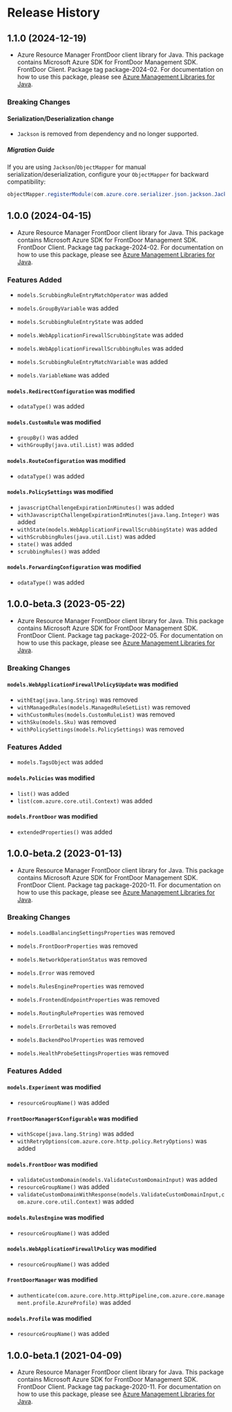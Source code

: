 # Release History

## 1.1.0 (2024-12-19)

- Azure Resource Manager FrontDoor client library for Java. This package contains Microsoft Azure SDK for FrontDoor Management SDK. FrontDoor Client. Package tag package-2024-02. For documentation on how to use this package, please see [Azure Management Libraries for Java](https://aka.ms/azsdk/java/mgmt).

### Breaking Changes

#### Serialization/Deserialization change

- `Jackson` is removed from dependency and no longer supported.

##### Migration Guide

If you are using `Jackson`/`ObjectMapper` for manual serialization/deserialization, configure your `ObjectMapper` for backward compatibility:
```java
objectMapper.registerModule(com.azure.core.serializer.json.jackson.JacksonJsonProvider.getJsonSerializableDatabindModule());
```

## 1.0.0 (2024-04-15)

- Azure Resource Manager FrontDoor client library for Java. This package contains Microsoft Azure SDK for FrontDoor Management SDK. FrontDoor Client. Package tag package-2024-02. For documentation on how to use this package, please see [Azure Management Libraries for Java](https://aka.ms/azsdk/java/mgmt).

### Features Added

* `models.ScrubbingRuleEntryMatchOperator` was added

* `models.GroupByVariable` was added

* `models.ScrubbingRuleEntryState` was added

* `models.WebApplicationFirewallScrubbingState` was added

* `models.WebApplicationFirewallScrubbingRules` was added

* `models.ScrubbingRuleEntryMatchVariable` was added

* `models.VariableName` was added

#### `models.RedirectConfiguration` was modified

* `odataType()` was added

#### `models.CustomRule` was modified

* `groupBy()` was added
* `withGroupBy(java.util.List)` was added

#### `models.RouteConfiguration` was modified

* `odataType()` was added

#### `models.PolicySettings` was modified

* `javascriptChallengeExpirationInMinutes()` was added
* `withJavascriptChallengeExpirationInMinutes(java.lang.Integer)` was added
* `withState(models.WebApplicationFirewallScrubbingState)` was added
* `withScrubbingRules(java.util.List)` was added
* `state()` was added
* `scrubbingRules()` was added

#### `models.ForwardingConfiguration` was modified

* `odataType()` was added

## 1.0.0-beta.3 (2023-05-22)

- Azure Resource Manager FrontDoor client library for Java. This package contains Microsoft Azure SDK for FrontDoor Management SDK. FrontDoor Client. Package tag package-2022-05. For documentation on how to use this package, please see [Azure Management Libraries for Java](https://aka.ms/azsdk/java/mgmt).

### Breaking Changes

#### `models.WebApplicationFirewallPolicy$Update` was modified

* `withEtag(java.lang.String)` was removed
* `withManagedRules(models.ManagedRuleSetList)` was removed
* `withCustomRules(models.CustomRuleList)` was removed
* `withSku(models.Sku)` was removed
* `withPolicySettings(models.PolicySettings)` was removed

### Features Added

* `models.TagsObject` was added

#### `models.Policies` was modified

* `list()` was added
* `list(com.azure.core.util.Context)` was added

#### `models.FrontDoor` was modified

* `extendedProperties()` was added

## 1.0.0-beta.2 (2023-01-13)

- Azure Resource Manager FrontDoor client library for Java. This package contains Microsoft Azure SDK for FrontDoor Management SDK. FrontDoor Client. Package tag package-2020-11. For documentation on how to use this package, please see [Azure Management Libraries for Java](https://aka.ms/azsdk/java/mgmt).

### Breaking Changes

* `models.LoadBalancingSettingsProperties` was removed

* `models.FrontDoorProperties` was removed

* `models.NetworkOperationStatus` was removed

* `models.Error` was removed

* `models.RulesEngineProperties` was removed

* `models.FrontendEndpointProperties` was removed

* `models.RoutingRuleProperties` was removed

* `models.ErrorDetails` was removed

* `models.BackendPoolProperties` was removed

* `models.HealthProbeSettingsProperties` was removed

### Features Added

#### `models.Experiment` was modified

* `resourceGroupName()` was added

#### `FrontDoorManager$Configurable` was modified

* `withScope(java.lang.String)` was added
* `withRetryOptions(com.azure.core.http.policy.RetryOptions)` was added

#### `models.FrontDoor` was modified

* `validateCustomDomain(models.ValidateCustomDomainInput)` was added
* `resourceGroupName()` was added
* `validateCustomDomainWithResponse(models.ValidateCustomDomainInput,com.azure.core.util.Context)` was added

#### `models.RulesEngine` was modified

* `resourceGroupName()` was added

#### `models.WebApplicationFirewallPolicy` was modified

* `resourceGroupName()` was added

#### `FrontDoorManager` was modified

* `authenticate(com.azure.core.http.HttpPipeline,com.azure.core.management.profile.AzureProfile)` was added

#### `models.Profile` was modified

* `resourceGroupName()` was added

## 1.0.0-beta.1 (2021-04-09)

- Azure Resource Manager FrontDoor client library for Java. This package contains Microsoft Azure SDK for FrontDoor Management SDK. FrontDoor Client. Package tag package-2020-11. For documentation on how to use this package, please see [Azure Management Libraries for Java](https://aka.ms/azsdk/java/mgmt).

